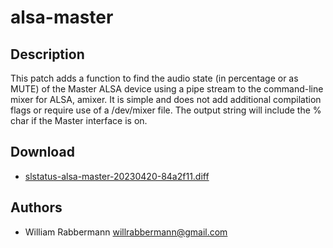 alsa-master
===========

Description
-----------
This patch adds a function to find the audio state (in percentage or as MUTE) 
of the Master ALSA device using a pipe stream to the command-line mixer for 
ALSA, amixer. It is simple and does not add additional compilation flags or 
require use of a /dev/mixer file. The output string will include the % char 
if the Master interface is on.

Download
--------
* [slstatus-alsa-master-20230420-84a2f11.diff](slstatus-alsa-master-20230420-84a2f11.diff)

Authors
-------
* William Rabbermann <willrabbermann@gmail.com>
